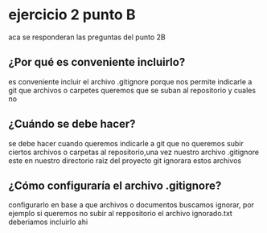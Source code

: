 # ejercicio 2 punto B
aca se responderan las preguntas del punto 2B
## ¿Por qué es conveniente incluirlo?
es conveniente incluir el archivo .gitignore porque nos permite indicarle a git que archivos o carpetes queremos que se suban al repositorio y cuales no

## ¿Cuándo se debe hacer?
se debe hacer cuando queremos indicarle a git que no queremos subir ciertos archivos o carpetas al repositorio,una vez nuestro archivo .gitignore este en nuestro directorio raiz del proyecto git ignorara estos archivos

## ¿Cómo configuraría el archivo .gitignore?
configurarlo en base a que archivos o documentos buscamos ignorar, por ejemplo si queremos no subir al reppositorio el archivo ignorado.txt deberiamos incluirlo ahi

